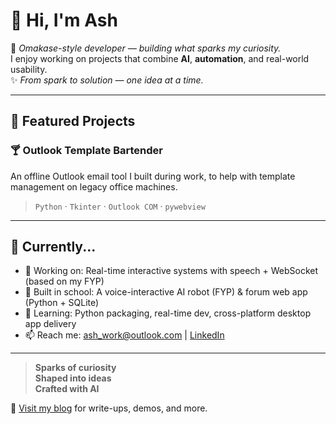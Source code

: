 # 👋 Hi, I'm Ash

🍣 *Omakase-style developer — building what sparks my curiosity.*  
I enjoy working on projects that combine **AI**, **automation**, and real-world usability.  
✨ *From spark to solution — one idea at a time.*

---

## 🌟 Featured Projects

### 🍸 Outlook Template Bartender  
An offline Outlook email tool I built during work, to help with template management on legacy office machines.  
> `Python` · `Tkinter` · `Outlook COM` · `pywebview`

---

## 🧠 Currently...

- 🔭 Working on: Real-time interactive systems with speech + WebSocket (based on my FYP)  
- 🏫 Built in school: A voice-interactive AI robot (FYP) & forum web app (Python + SQLite)  
- 🌱 Learning: Python packaging, real-time dev, cross-platform desktop app delivery  
- 📫 Reach me: [ash_work@outlook.com](mailto:ash_work@outlook.com) | [LinkedIn](https://linkedin.com/in/ash0lam)

---

> **Sparks of curiosity**  
> **Shaped into ideas**  
> **Crafted with AI**

🔗 [Visit my blog](https://ash0lam.github.io) for write-ups, demos, and more.
